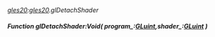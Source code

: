 _[gles20](../../modules/gles20/gles20-module.md):[gles20](../../modules/gles20/gles20-module.md).glDetachShader_
##### Function glDetachShader:Void( program_:[GLuint](../../modules/gles20/gles20-gluint.md),shader_:[GLuint](../../modules/gles20/gles20-gluint.md) )
